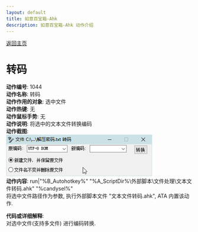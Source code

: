 ```yaml
---
layout: default
title: 如意百宝箱-Ahk
description: 如意百宝箱-Ahk 动作介绍
---
```


[返回主页](../index.md)

# [](#header-2) 转码

**动作编号**: 1044  
**动作名称**: 转码  
**动作作用的对象**: 选中文件  
**动作热键**: 无  
**动作鼠标手势**: 无  
**动作说明**: 将选中的文本文件转换编码  
**动作截图**:  
  ![转码](img1/1044.png)  
**动作内容**: run|"%B_Autohotkey%" "%A_ScriptDir%\外部脚本\文件处理\文本文件转码.ahk" "%candysel%"  
将选中文件路径作为参数, 执行外部脚本文件 "文本文件转码.ahk", ATA 内置该动作.   

**代码或详细解释**:  
对选中文件(支持多文件) 进行编码转换.  